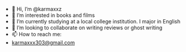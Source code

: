 - 👋 Hi, I’m @karmaxxz
- 👀 I’m interested in books and films
- 🌱 I’m currently studying at a local college institution. I major in English 
- 💞️ I’m looking to collaborate on writing reviews or ghost writing 
- 📫 How to reach me:
- karmaxxx303@gmail.com

<!---
karmaxxz/karmaxxz is a ✨ special ✨ repository because its `README.md` (this file) appears on your GitHub profile.
You can click the Preview link to take a look at your changes.
--->
